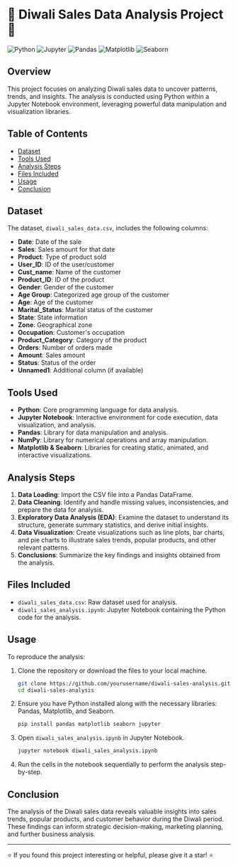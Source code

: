# 🎉 Diwali Sales Data Analysis Project 🎉

![Python](https://img.shields.io/badge/Python-3.8-blue.svg)
![Jupyter](https://img.shields.io/badge/Jupyter-Notebook-orange.svg)
![Pandas](https://img.shields.io/badge/Pandas-1.3.3-blue.svg)
![Matplotlib](https://img.shields.io/badge/Matplotlib-3.4.3-blue.svg)
![Seaborn](https://img.shields.io/badge/Seaborn-0.11.2-blue.svg)

## Overview

This project focuses on analyzing Diwali sales data to uncover patterns, trends, and insights. The analysis is conducted using Python within a Jupyter Notebook environment, leveraging powerful data manipulation and visualization libraries.

## Table of Contents

- [Dataset](#dataset)
- [Tools Used](#tools-used)
- [Analysis Steps](#analysis-steps)
- [Files Included](#files-included)
- [Usage](#usage)
- [Conclusion](#conclusion)

## Dataset

The dataset, `diwali_sales_data.csv`, includes the following columns:
- **Date**: Date of the sale
- **Sales**: Sales amount for that date
- **Product**: Type of product sold
- **User_ID**: ID of the user/customer
- **Cust_name**: Name of the customer
- **Product_ID**: ID of the product
- **Gender**: Gender of the customer
- **Age Group**: Categorized age group of the customer
- **Age**: Age of the customer
- **Marital_Status**: Marital status of the customer
- **State**: State information
- **Zone**: Geographical zone
- **Occupation**: Customer's occupation
- **Product_Category**: Category of the product
- **Orders**: Number of orders made
- **Amount**: Sales amount
- **Status**: Status of the order
- **Unnamed1**: Additional column (if available)

## Tools Used

- **Python**: Core programming language for data analysis.
- **Jupyter Notebook**: Interactive environment for code execution, data visualization, and analysis.
- **Pandas**: Library for data manipulation and analysis.
- **NumPy**: Library for numerical operations and array manipulation.
- **Matplotlib & Seaborn**: Libraries for creating static, animated, and interactive visualizations.

## Analysis Steps

1. **Data Loading**: Import the CSV file into a Pandas DataFrame.
2. **Data Cleaning**: Identify and handle missing values, inconsistencies, and prepare the data for analysis.
3. **Exploratory Data Analysis (EDA)**: Examine the dataset to understand its structure, generate summary statistics, and derive initial insights.
4. **Data Visualization**: Create visualizations such as line plots, bar charts, and pie charts to illustrate sales trends, popular products, and other relevant patterns.
5. **Conclusions**: Summarize the key findings and insights obtained from the analysis.

## Files Included

- `diwali_sales_data.csv`: Raw dataset used for analysis.
- `diwali_sales_analysis.ipynb`: Jupyter Notebook containing the Python code for the analysis.

## Usage

To reproduce the analysis:
1. Clone the repository or download the files to your local machine.
    ```sh
    git clone https://github.com/yourusername/diwali-sales-analysis.git
    cd diwali-sales-analysis
    ```
2. Ensure you have Python installed along with the necessary libraries: Pandas, Matplotlib, and Seaborn.
    ```sh
    pip install pandas matplotlib seaborn jupyter
    ```
3. Open `diwali_sales_analysis.ipynb` in Jupyter Notebook.
    ```sh
    jupyter notebook diwali_sales_analysis.ipynb
    ```
4. Run the cells in the notebook sequentially to perform the analysis step-by-step.

## Conclusion

The analysis of the Diwali sales data reveals valuable insights into sales trends, popular products, and customer behavior during the Diwali period. These findings can inform strategic decision-making, marketing planning, and further business analysis.

---

⭐️ If you found this project interesting or helpful, please give it a star! ⭐️
